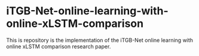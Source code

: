 # iTGB-Net-online-learning-with-online-xLSTM-comparison
This is repository is the implementation of the iTGB-Net online learning with online xLSTM comparison research paper. 
